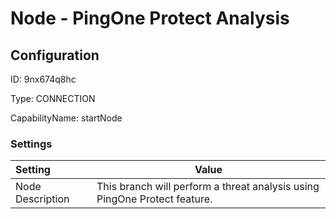 # Node - PingOne Protect Analysis
## Configuration
ID:  9nx674q8hc

Type: CONNECTION 

CapabilityName: startNode

### Settings
| Setting | Value  |
| :------------------------ | ---------------------------------------- |
| Node Description | This branch will perform a threat analysis using PingOne Protect feature. | 






